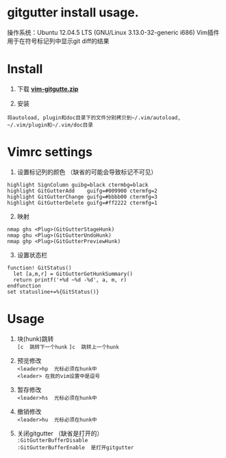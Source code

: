 <h1> gitgutter install usage. </h1>
操作系统：Ubuntu 12.04.5 LTS (GNU/Linux 3.13.0-32-generic i686)  
Vim插件用于在符号标记列中显示git diff的结果

# Install
1. 下载 **[vim-gitgutte.zip](https://github.com/airblade/vim-gitgutter/archive/refs/heads/master.zip)**

2. 安装
```
将autoload, plugin和doc目录下的文件分别拷贝到~/.vim/autoload, ~/.vim/plugin和~/.vim/doc目录
```

# Vimrc settings
1. 设置标记列的颜色 （缺省的可能会导致标记不可见）
```
highlight SignColumn guibg=black ctermbg=black
highlight GitGutterAdd    guifg=#009900 ctermfg=2
highlight GitGutterChange guifg=#bbbb00 ctermfg=3
highlight GitGutterDelete guifg=#ff2222 ctermfg=1
```

2. 映射
```
nmap ghs <Plug>(GitGutterStageHunk)
nmap ghu <Plug>(GitGutterUndoHunk)
nmap ghp <Plug>(GitGutterPreviewHunk)
```

3. 设置状态栏
```
function! GitStatus()
  let [a,m,r] = GitGutterGetHunkSummary()
  return printf('+%d ~%d -%d', a, m, r)
endfunction
set statusline+=%{GitStatus()}
```

# Usage
1. 块(hunk)跳转  
`[c  跳转下一个hunk`
`]c  跳转上一个hunk`

2. 预览修改  
`<leader>hp  光标必须在hunk中`  
`<leader> 在我的vim设置中是逗号`

3. 暂存修改  
`<leader>hs  光标必须在hunk中`

4. 撤销修改  
`<leader>hu  光标必须在hunk中`

5. 关闭gitgutter （缺省是打开的）  
`:GitGutterBufferDisable`  
`:GitGutterBufferEnable  是打开gitgutter`

